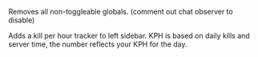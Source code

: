 Removes all non-toggleable globals. (comment out chat observer to disable) 

Adds a kill per hour tracker to left sidebar.
KPH is based on daily kills and server time, the number reflects your KPH for the day.
